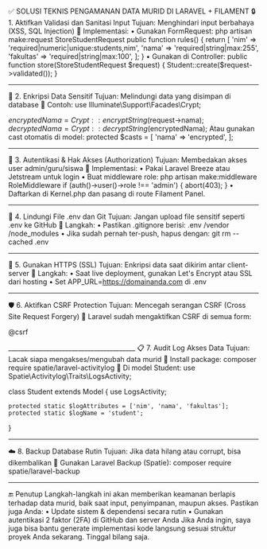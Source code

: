 ✅ SOLUSI TEKNIS PENGAMANAN DATA MURID DI LARAVEL + FILAMENT
🔒 1. Aktifkan Validasi dan Sanitasi Input
Tujuan: Menghindari input berbahaya (XSS, SQL Injection)
📌 Implementasi:
•	Gunakan FormRequest:
php artisan make:request StoreStudentRequest
public function rules()
{
    return [
        'nim' => 'required|numeric|unique:students,nim',
        'nama' => 'required|string|max:255',
        'fakultas' => 'required|string|max:100',
    ];
}
•	Gunakan di Controller:
public function store(StoreStudentRequest $request)
{
    Student::create($request->validated());
}
________________________________________
🔐 2. Enkripsi Data Sensitif
Tujuan: Melindungi data yang disimpan di database
📌 Contoh:
use Illuminate\Support\Facades\Crypt;

$encryptedNama = Crypt::encryptString($request->nama);
$decryptedNama = Crypt::decryptString($encryptedNama);
Atau gunakan cast otomatis di model:
protected $casts = [
    'nama' => 'encrypted',
];
________________________________________
👤 3. Autentikasi & Hak Akses (Authorization)
Tujuan: Membedakan akses user admin/guru/siswa
📌 Implementasi:
•	Pakai Laravel Breeze atau Jetstream untuk login
•	Buat middleware role:
php artisan make:middleware RoleMiddleware
if (auth()->user()->role !== 'admin') {
    abort(403);
}
•	Daftarkan di Kernel.php dan pasang di route Filament Panel.
________________________________________
🧾 4. Lindungi File .env dan Git
Tujuan: Jangan upload file sensitif seperti .env ke GitHub
📌 Langkah:
•	Pastikan .gitignore berisi:
.env
/vendor
/node_modules
•	Jika sudah pernah ter-push, hapus dengan:
git rm --cached .env
________________________________________
💾 5. Gunakan HTTPS (SSL)
Tujuan: Enkripsi data saat dikirim antar client-server
📌 Langkah:
•	Saat live deployment, gunakan Let's Encrypt atau SSL dari hosting
•	Set APP_URL=https://domainanda.com di .env
________________________________________
🛡️ 6. Aktifkan CSRF Protection
Tujuan: Mencegah serangan CSRF (Cross Site Request Forgery)
📌 Laravel sudah mengaktifkan CSRF di semua form:
<form method="POST">
  @csrf
</form>
________________________________________
📋 7. Audit Log Akses Data
Tujuan: Lacak siapa mengakses/mengubah data murid
📌 Install package:
composer require spatie/laravel-activitylog
📌 Di model Student:
use Spatie\Activitylog\Traits\LogsActivity;

class Student extends Model
{
    use LogsActivity;

    protected static $logAttributes = ['nim', 'nama', 'fakultas'];
    protected static $logName = 'student';
}
________________________________________
☁️ 8. Backup Database Rutin
Tujuan: Jika data hilang atau corrupt, bisa dikembalikan
📌 Gunakan Laravel Backup (Spatie):
composer require spatie/laravel-backup
________________________________________
🔚 Penutup
Langkah-langkah ini akan memberikan keamanan berlapis terhadap data murid, baik saat input, penyimpanan, maupun akses. Pastikan juga Anda:
•	Update sistem & dependensi secara rutin
•	Gunakan autentikasi 2 faktor (2FA) di GitHub dan server Anda
Jika Anda ingin, saya juga bisa bantu generate implementasi kode langsung sesuai struktur proyek Anda sekarang. Tinggal bilang saja.

